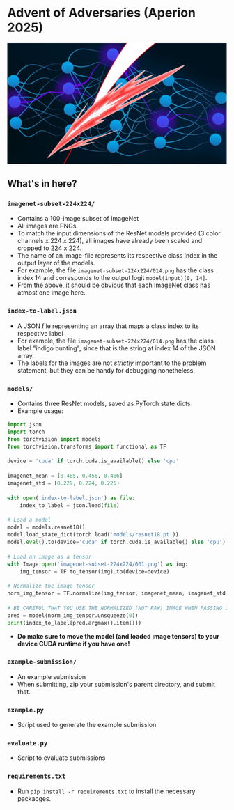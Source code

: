 # Advent of Adversaries (Aperion 2025)

![banner.png](banner.png)

## What's in here?
### `imagenet-subset-224x224/`
- Contains a 100-image subset of ImageNet
- All images are PNGs.
- To match the input dimensions of the ResNet models provided (3 color channels x 224 x 224), all images have already been scaled and cropped to 224 x 224.
- The name of an image-file represents its respective class index in the output layer of the models.
- For example, the file `imagenet-subset-224x224/014.png` has the class index 14 and corresponds to the output logit `model(input)[0, 14]`.
- From the above, it should be obvious that each ImageNet class has atmost one image here.

### `index-to-label.json`
- A JSON file representing an array that maps a class index to its respective label
- For example, the file `imagenet-subset-224x224/014.png` has the class label "indigo bunting", since that is the string at index 14 of the JSON array.
- The labels for the images are not _strictly_ important to the problem statement, but they can be handy for debugging nonetheless.

### `models/`
- Contains three ResNet models, saved as PyTorch state dicts
- Example usage:
```python
import json
import torch
from torchvision import models
from torchvision.transforms import functional as TF

device = 'cuda' if torch.cuda.is_available() else 'cpu'

imagenet_mean = [0.485, 0.456, 0.406]
imagenet_std = [0.229, 0.224, 0.225]

with open('index-to-label.json') as file:
    index_to_label = json.load(file)

# Load a model
model = models.resnet18()
model.load_state_dict(torch.load('models/resnet18.pt'))
model.eval().to(device='cuda' if torch.cuda.is_available() else 'cpu')

# Load an image as a tensor
with Image.open('imagenet-subset-224x224/001.png') as img:
    img_tensor = TF.to_tensor(img).to(device=device)

# Normalize the image tensor
norm_img_tensor = TF.normalize(img_tensor, imagenet_mean, imagenet_std)

# BE CAREFUL THAT YOU USE THE NORMALIZED (NOT RAW) IMAGE WHEN PASSING IT TO THE MODEL!
pred = model(norm_img_tensor.unsqueeze(0))
print(index_to_label[pred.argmax().item()])
```
- __Do make sure to move the model (and loaded image tensors) to your device CUDA runtime if you have one!__

### `example-submission/`
- An example submission
- When submitting, zip your submission's parent directory, and submit that.

### `example.py`
- Script used to generate the example submission

### `evaluate.py`
- Script to evaluate submissions

### `requirements.txt`
- Run `pip install -r requirements.txt` to install the necessary packacges.